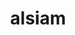 ---
title: alsiam
github: https://github.com/alsiam
mode: dark
transition: 1s
score: 85.1
archetype:
- Stats and Metrics
---